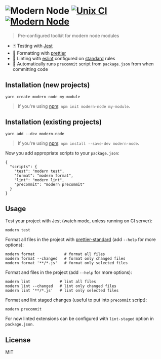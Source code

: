 # ![Modern Node](http://i.imgur.com/PqQAqwO.png) [![Unix CI](https://img.shields.io/travis/sheerun/modern-node/master.svg)](https://travis-ci.org/sheerun/modern-node) [![Modern Node](https://img.shields.io/badge/modern-node-9BB48F.svg)](https://github.com/sheerun/modern-node)

> Pre-configured toolkit for modern node modules

- 🃏 Testing with [Jest](https://facebook.github.io/jest/)
- 💅 Formatting with [prettier](https://prettier.io/)
- 🌟 Linting with [eslint](https://eslint.org/) configured on [standard](https://standardjs.com/) rules
- 🐶 Automatically runs `precommit` script from `package.json` from when committing code

## Installation (new projects)

```
yarn create modern-node my-module
```

> If you're using [npm](https://www.npmjs.com/): `npm init modern-node my-module`.

## Installation (existing projects)

```
yarn add --dev modern-node
```

> If you're using [npm](https://www.npmjs.com/): `npm install --save-dev modern-node`.

Now you add appropriate scripts to your `package.json`:

```
{
  "scripts": {
    "test": "modern test",
    "format": "modern format",
    "lint": "modern lint",
    "precommit": "modern precommit"
  }
}
```

## Usage

Test your project with Jest (watch mode, unless running on CI server):

```
modern test
```

Format all files in the project with [prettier-standard](https://github.com/sheerun/prettier-standard) (add `--help` for more options):

```
modern format             # format all files
modern format --changed   # format only changed files
modern format '**/*.js'   # format only selected files
```

Format and files in the project (add `--help` for more options):

```
modern lint             # lint all files
modern lint --changed   # lint only changed files
modern lint '**/*.js'   # lint only selected files
```

Format and lint staged changes (useful to put into `precommit` script):

```
modern precommit
```

For now linted extensions can be configured with `lint-staged` option in `package.json`.

## License

MIT
